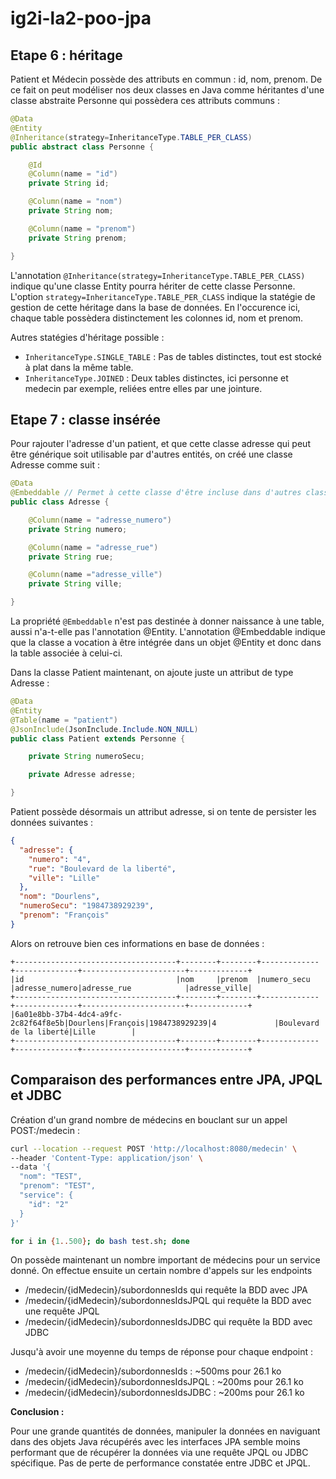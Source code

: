 # ig2i-la2-poo-jpa

## Etape 6 : héritage

Patient et Médecin possède des attributs en commun : id, nom, prenom. De ce fait on peut modéliser nos deux classes en Java comme héritantes d'une classe abstraite Personne qui
possèdera ces attributs communs :

````java
@Data
@Entity
@Inheritance(strategy=InheritanceType.TABLE_PER_CLASS)
public abstract class Personne {

    @Id
    @Column(name = "id")
    private String id;

    @Column(name = "nom")
    private String nom;

    @Column(name = "prenom")
    private String prenom;

}
````
L'annotation ```@Inheritance(strategy=InheritanceType.TABLE_PER_CLASS)``` indique qu'une classe Entity pourra hériter de cette classe Personne.
L'option ```strategy=InheritanceType.TABLE_PER_CLASS``` indique la statégie de gestion de cette héritage dans la base de données.
En l'occurence ici, chaque table possèdera distinctement les colonnes id, nom et prenom.

Autres statégies d'héritage possible :
+ ```InheritanceType.SINGLE_TABLE``` : Pas de tables distinctes, tout est stocké à plat dans la même table.
+ ```InheritanceType.JOINED``` : Deux tables distinctes, ici personne et medecin par exemple, reliées entre elles par une jointure.

## Etape 7 : classe insérée

Pour rajouter l'adresse d'un patient, et que cette classe adresse qui peut être générique soit utilisable par d'autres entités,
on créé une classe Adresse comme suit :

```java
@Data
@Embeddable // Permet à cette classe d'être incluse dans d'autres classe Entity
public class Adresse {

    @Column(name = "adresse_numero")
    private String numero;

    @Column(name = "adresse_rue")
    private String rue;

    @Column(name ="adresse_ville")
    private String ville;

}
```
La propriété ````@Embeddable```` n'est pas destinée à donner naissance à une table, aussi n'a-t-elle pas l'annotation @Entity. L'annotation @Embeddable indique que la classe a vocation à être intégrée dans un objet @Entity et donc dans la table associée à celui-ci.

Dans la classe Patient maintenant, on ajoute juste un attribut de type Adresse :

````java
@Data
@Entity
@Table(name = "patient")
@JsonInclude(JsonInclude.Include.NON_NULL)
public class Patient extends Personne {

    private String numeroSecu;

    private Adresse adresse;

}
````
Patient possède désormais un attribut adresse, si on tente de persister les données suivantes :
```json
{
  "adresse": {
    "numero": "4",
    "rue": "Boulevard de la liberté",
    "ville": "Lille"
  },
  "nom": "Dourlens",
  "numeroSecu": "1984738929239",
  "prenom": "François"
}
```
Alors on retrouve bien ces informations en base de données :
```
+------------------------------------+--------+--------+-------------+--------------+-----------------------+-------------+
|id                                  |nom     |prenom  |numero_secu  |adresse_numero|adresse_rue            |adresse_ville|
+------------------------------------+--------+--------+-------------+--------------+-----------------------+-------------+
|6a01e8bb-37b4-4dc4-a9fc-2c82f64f8e5b|Dourlens|François|1984738929239|4             |Boulevard de la liberté|Lille        |
+------------------------------------+--------+--------+-------------+--------------+-----------------------+-------------+

```

## Comparaison des performances entre JPA, JPQL et JDBC

Création d'un grand nombre de médecins en bouclant sur un appel POST:/medecin :

```bash
curl --location --request POST 'http://localhost:8080/medecin' \
--header 'Content-Type: application/json' \
--data '{
  "nom": "TEST",
  "prenom": "TEST",
  "service": {
    "id": "2"
  }
}'
```
```bash
for i in {1..500}; do bash test.sh; done
```
On possède maintenant un nombre important de médecins pour un service donné. On effectue ensuite un certain nombre d'appels sur les endpoints 
+ /medecin/{idMedecin}/subordonnesIds qui requête la BDD avec JPA
+ /medecin/{idMedecin}/subordonnesIdsJPQL qui requête la BDD avec une requête JPQL
+ /medecin/{idMedecin}/subordonnesIdsJDBC qui requête la BDD avec JDBC

Jusqu'à avoir une moyenne du temps de réponse pour chaque endpoint :

+ /medecin/{idMedecin}/subordonnesIds : ~500ms pour 26.1 ko
+ /medecin/{idMedecin}/subordonnesIdsJPQL : ~200ms pour 26.1 ko
+ /medecin/{idMedecin}/subordonnesIdsJDBC : ~200ms pour 26.1 ko

**Conclusion :**

Pour une grande quantités de données, manipuler la données en naviguant dans des objets Java récupérés avec les interfaces JPA semble moins performant que de récupérer la données via une requête JPQL ou JDBC spécifique. Pas de perte de performance constatée entre JDBC et JPQL.
